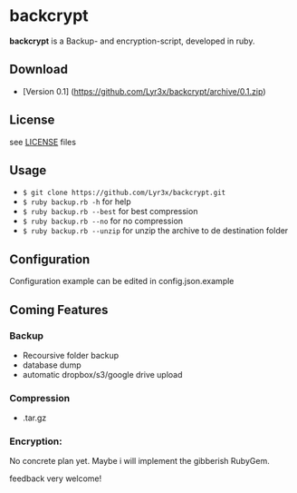 backcrypt
======

**backcrypt** is a Backup- and encryption-script, developed in ruby.

## Download
* [Version 0.1] (https://github.com/Lyr3x/backcrypt/archive/0.1.zip)

## License
see [LICENSE](https://github.com/Lyr3x/backcrypt/blob/master/LICENSE.md) files

## Usage
- ```$ git clone https://github.com/Lyr3x/backcrypt.git```
- ```$ ruby backup.rb -h``` for help
- ```$ ruby backup.rb --best``` for best compression
- ```$ ruby backup.rb --no``` for no compression
- ```$ ruby backup.rb --unzip``` for unzip the archive to de destination folder

## Configuration
Configuration example can be edited in config.json.example

## Coming Features

### Backup
  - Recoursive folder backup
  - database dump
  - automatic dropbox/s3/google drive upload

### Compression
  - .tar.gz

### Encryption:
No concrete plan yet. Maybe i will implement the gibberish RubyGem.

feedback very welcome!

